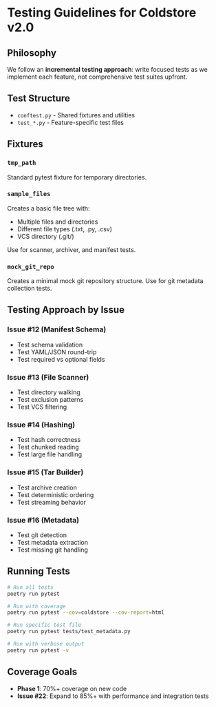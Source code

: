 # Testing Guidelines for Coldstore v2.0

## Philosophy

We follow an **incremental testing approach**: write focused tests as we implement each feature, not comprehensive test suites upfront.

## Test Structure

- `conftest.py` - Shared fixtures and utilities
- `test_*.py` - Feature-specific test files

## Fixtures

### `tmp_path`
Standard pytest fixture for temporary directories.

### `sample_files`
Creates a basic file tree with:
- Multiple files and directories
- Different file types (.txt, .py, .csv)
- VCS directory (.git/)

Use for scanner, archiver, and manifest tests.

### `mock_git_repo`
Creates a minimal mock git repository structure.
Use for git metadata collection tests.

## Testing Approach by Issue

### Issue #12 (Manifest Schema)
- Test schema validation
- Test YAML/JSON round-trip
- Test required vs optional fields

### Issue #13 (File Scanner)
- Test directory walking
- Test exclusion patterns
- Test VCS filtering

### Issue #14 (Hashing)
- Test hash correctness
- Test chunked reading
- Test large file handling

### Issue #15 (Tar Builder)
- Test archive creation
- Test deterministic ordering
- Test streaming behavior

### Issue #16 (Metadata)
- Test git detection
- Test metadata extraction
- Test missing git handling

## Running Tests

```bash
# Run all tests
poetry run pytest

# Run with coverage
poetry run pytest --cov=coldstore --cov-report=html

# Run specific test file
poetry run pytest tests/test_metadata.py

# Run with verbose output
poetry run pytest -v
```

## Coverage Goals

- **Phase 1**: 70%+ coverage on new code
- **Issue #22**: Expand to 85%+ with performance and integration tests
